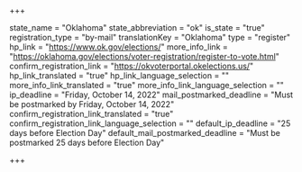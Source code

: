 +++

state_name = "Oklahoma"
state_abbreviation = "ok"
is_state = "true"
registration_type = "by-mail"
translationKey = "Oklahoma"
type = "register"
hp_link = "https://www.ok.gov/elections/"
more_info_link = "https://oklahoma.gov/elections/voter-registration/register-to-vote.html"
confirm_registration_link = "https://okvoterportal.okelections.us/"
hp_link_translated = "true"
hp_link_language_selection = ""
more_info_link_translated = "true"
more_info_link_language_selection = ""
ip_deadline = "Friday, October 14, 2022"
mail_postmarked_deadline = "Must be postmarked by Friday, October 14, 2022"
confirm_registration_link_translated = "true"
confirm_registration_link_language_selection = ""
default_ip_deadline = "25 days before Election Day"
default_mail_postmarked_deadline = "Must be postmarked 25 days before Election Day"

+++